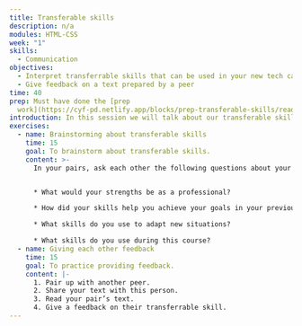 ```yaml
---
title: Transferable skills
description: n/a
modules: HTML-CSS
week: "1"
skills:
  - Communication
objectives:
  - Interpret transferrable skills that can be used in your new tech career
  - Give feedback on a text prepared by a peer
time: 40
prep: Must have done the [prep
  work](https://cyf-pd.netlify.app/blocks/prep-transferable-skills/readme/)
introduction: In this session we will talk about our transferable skills.
exercises:
  - name: Brainstorming about transferable skills
    time: 15
    goal: To brainstorm about transferable skills.
    content: >-
      In your pairs, ask each other the following questions about your texts


      * What would your strengths be as a professional?

      * How did your skills help you achieve your goals in your previous education/job?

      * What skills do you use to adapt new situations?

      * What skills do you use during this course?
  - name: Giving each other feedback
    time: 15
    goal: To practice providing feedback.
    content: |-
      1. Pair up with another peer. 
      2. S﻿hare your text with this person.
      3. Read your pair’s text. 
      4. Give a feedback on their transferrable skill.
---
```

